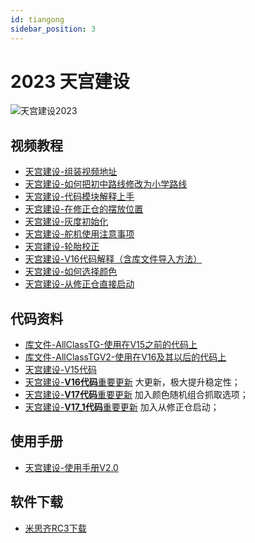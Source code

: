 ```yaml
---
id: tiangong
sidebar_position: 3
---
```


# 2023 天宫建设
![天宫建设2023](https://dedemaker-1255717351.cos.ap-nanjing.myqcloud.com/DedeMakerFiles/%E5%A4%A9%E5%AE%AB%E5%BB%BA%E8%AE%BE%E5%B0%81%E9%9D%A2%E5%9B%BE.png)

## 视频教程
- [天宫建设-组装视频地址](https://www.bilibili.com/video/BV1to4y1F7WP/?spm_id_from=333.999.0.0&vd_source=db13df6c5b0634a345593a5afaed3798)
- [天宫建设-如何把初中路线修改为小学路线](https://dedemaker-1255717351.cos.ap-nanjing.myqcloud.com/%E8%A7%86%E9%A2%91%E6%96%87%E4%BB%B6/%E5%A4%A9%E5%AE%AB%E5%BB%BA%E8%AE%BE/%E5%A4%A9%E5%AE%AB%E5%BB%BA%E8%AE%BE%231-%E5%A6%82%E4%BD%95%E6%8A%8A%E5%88%9D%E4%B8%AD%E8%B7%AF%E7%BA%BF%E4%BF%AE%E6%94%B9%E4%B8%BA%E5%B0%8F%E5%AD%A6%E8%B7%AF%E7%BA%BF.mp4)
- [天宫建设-代码模块解释上手](https://dedemaker-1255717351.cos.ap-nanjing.myqcloud.com/%E8%A7%86%E9%A2%91%E6%96%87%E4%BB%B6/%E5%A4%A9%E5%AE%AB%E5%BB%BA%E8%AE%BE/%E5%A4%A9%E5%AE%AB%E5%BB%BA%E8%AE%BE-%E4%BB%A3%E7%A0%81%E6%A8%A1%E5%9D%97%E8%A7%A3%E9%87%8A%E4%B8%8A%E6%89%8B.mp4)
- [天宫建设-在修正仓的摆放位置](https://dedemaker-1255717351.cos.ap-nanjing.myqcloud.com/%E8%A7%86%E9%A2%91%E6%96%87%E4%BB%B6/%E5%A4%A9%E5%AE%AB%E5%BB%BA%E8%AE%BE/%E5%A4%A9%E5%AE%AB%E5%BB%BA%E8%AE%BE-%E4%BF%AE%E6%AD%A3%E4%BB%93%E7%9A%84%E6%91%86%E6%94%BE%E4%BD%8D%E7%BD%AE.mp4)
- [天宫建设-灰度初始化](https://dedemaker-1255717351.cos.ap-nanjing.myqcloud.com/%E8%A7%86%E9%A2%91%E6%96%87%E4%BB%B6/%E5%A4%A9%E5%AE%AB%E5%BB%BA%E8%AE%BE/%E5%A4%A9%E5%AE%AB%E5%BB%BA%E8%AE%BE-%E7%81%B0%E5%BA%A6%E5%88%9D%E5%A7%8B%E5%8C%96.mp4)
- [天宫建设-舵机使用注意事项](https://dedemaker-1255717351.cos.ap-nanjing.myqcloud.com/%E8%A7%86%E9%A2%91%E6%96%87%E4%BB%B6/%E5%A4%A9%E5%AE%AB%E5%BB%BA%E8%AE%BE/%E5%A4%A9%E5%AE%AB%E5%BB%BA%E8%AE%BE-%E8%88%B5%E6%9C%BA%E4%BD%BF%E7%94%A8%E6%B3%A8%E6%84%8F%E4%BA%8B%E9%A1%B9.mp4)
- [天宫建设-轮胎校正](https://dedemaker-1255717351.cos.ap-nanjing.myqcloud.com/%E8%A7%86%E9%A2%91%E6%96%87%E4%BB%B6/%E5%A4%A9%E5%AE%AB%E5%BB%BA%E8%AE%BE/%E5%A4%A9%E5%AE%AB%E5%BB%BA%E8%AE%BE-%E8%BD%AE%E8%83%8E%E6%A0%A1%E6%AD%A3.mp4)
- [天宫建设-V16代码解释（含库文件导入方法）](https://dedemaker-1255717351.cos.ap-nanjing.myqcloud.com/%E8%A7%86%E9%A2%91%E6%96%87%E4%BB%B6/%E5%A4%A9%E5%AE%AB%E5%BB%BA%E8%AE%BE/%E5%A4%A9%E5%AE%AB%E5%BB%BA%E8%AE%BEV16%E4%BB%A3%E7%A0%81%E8%A7%A3%E9%87%8A.mp4)
- [天宫建设-如何选择颜色](https://dedemaker-1255717351.cos.ap-nanjing.myqcloud.com/%E8%A7%86%E9%A2%91%E6%96%87%E4%BB%B6/%E5%A4%A9%E5%AE%AB%E5%BB%BA%E8%AE%BE/%E5%A6%82%E4%BD%95%E9%80%89%E6%8B%A9%E9%A2%9C%E8%89%B2.mp4)
- [天宫建设-从修正仓直接启动](https://dedemaker-1255717351.cos.ap-nanjing.myqcloud.com/%E8%A7%86%E9%A2%91%E6%96%87%E4%BB%B6/%E5%A4%A9%E5%AE%AB%E5%BB%BA%E8%AE%BE/%E7%9B%B4%E6%8E%A5%E4%BB%8E%E4%BF%AE%E6%AD%A3%E4%BB%93%E5%90%AF%E5%8A%A8.mp4)

## 代码资料
- [库文件-AllClassTG-使用在V15之前的代码上](https://dedemaker-1255717351.cos.ap-nanjing.myqcloud.com/%E4%BB%A3%E7%A0%81%E6%96%87%E4%BB%B6/%E5%A4%A9%E5%AE%AB%E5%BB%BA%E8%AE%BE/AllClassTG.zip)
- [库文件-AllClassTGV2-使用在V16及其以后的代码上](https://dedemaker-1255717351.cos.ap-nanjing.myqcloud.com/%E4%BB%A3%E7%A0%81%E6%96%87%E4%BB%B6/%E5%A4%A9%E5%AE%AB%E5%BB%BA%E8%AE%BE/AllClassTGV2.zip)
- [天宫建设-V15代码](https://dedemaker-1255717351.cos.ap-nanjing.myqcloud.com/%E4%BB%A3%E7%A0%81%E6%96%87%E4%BB%B6/%E5%A4%A9%E5%AE%AB%E5%BB%BA%E8%AE%BE/%E5%A4%A9%E5%AE%AB%E5%BB%BA%E8%AE%BEV15-%E4%BF%AE%E6%AD%A3%E5%A4%B9%E5%8F%96%E8%A7%92%E5%BA%A6-%E6%8A%AC%E8%B5%B7%E4%B8%8D%E8%A6%81%E5%A4%AA%E7%94%A9.mix)
- [天宫建设-**V16代码**重要更新](https://dedemaker-1255717351.cos.ap-nanjing.myqcloud.com/%E4%BB%A3%E7%A0%81%E6%96%87%E4%BB%B6/%E5%A4%A9%E5%AE%AB%E5%BB%BA%E8%AE%BE/%E5%A4%A9%E5%AE%AB%E5%BB%BA%E8%AE%BEV16%283%29.mix)
大更新，极大提升稳定性；
- [天宫建设-**V17代码**重要更新](https://dedemaker-1255717351.cos.ap-nanjing.myqcloud.com/%E4%BB%A3%E7%A0%81%E6%96%87%E4%BB%B6/%E5%A4%A9%E5%AE%AB%E5%BB%BA%E8%AE%BE/%E5%A4%A9%E5%AE%AB%E5%BB%BA%E8%AE%BEV17-%E5%85%BC%E5%AE%B9%E9%9A%8F%E6%9C%BA%E8%B7%AF%E7%BA%BF-%E9%9A%8F%E6%9C%BA%E7%89%A9%E5%9D%97.mix)
加入颜色随机组合抓取选项；
- [天宫建设-**V17_1代码**重要更新](https://dedemaker-1255717351.cos.ap-nanjing.myqcloud.com/%E4%BB%A3%E7%A0%81%E6%96%87%E4%BB%B6/%E5%A4%A9%E5%AE%AB%E5%BB%BA%E8%AE%BE/%E5%A4%A9%E5%AE%AB%E5%BB%BA%E8%AE%BEV17_1-%E5%8A%A0%E5%85%A5%E6%96%B0%E8%B5%B7%E7%82%B9-%E5%85%BC%E5%AE%B9%E9%9A%8F%E6%9C%BA%E8%B7%AF%E7%BA%BF-%E9%9A%8F%E6%9C%BA%E7%89%A9%E5%9D%97.mix)
加入从修正仓启动；


## 使用手册
- [天宫建设-使用手册V2.0](https://dedemaker-1255717351.cos.ap-nanjing.myqcloud.com/%E4%BD%BF%E7%94%A8%E6%89%8B%E5%86%8C/2023%E5%A4%A9%E5%AE%AB%E5%BB%BA%E8%AE%BE%E4%BD%BF%E7%94%A8%E6%8C%87%E5%8D%97-V2.0.pdf)

## 软件下载
- [米思齐RC3下载](https://dedemaker-1255717351.cos.ap-nanjing.myqcloud.com/%E6%B5%B7%E6%9C%88%E7%9A%84%E8%B5%84%E6%96%99/mixly2.0-win32-x64-rc3%282%29.zip)
